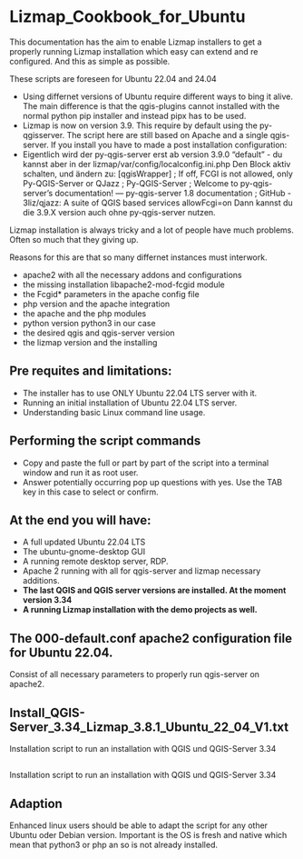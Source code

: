 # Lizmap_Cookbook_for_Ubuntu

This documentation has the aim to enable Lizmap installers to get a properly running Lizmap installation which easy can extend and re configured. And this as simple as possible.

These scripts are foreseen for Ubuntu 22.04 and 24.04
- Using differnet versions of Ubuntu require different ways to bing it alive. The main difference is that the qgis-plugins cannot installed with the normal python pip installer and instead pipx has to be used.
- Lizmap is now on version 3.9. This require by default using the py-qgisserver. The script here are still based on Apache and a single qgis-server. If you install you have to made a post installation configuration:
- Eigentlich wird der py-qgis-server erst ab version 3.9.0 “default” - du kannst aber in der lizmap/var/config/localconfig.ini.php
Den Block aktiv schalten, und ändern zu:
[qgisWrapper]
; If off, FCGI is not allowed, only Py-QGIS-Server or QJazz
; Py-QGIS-Server
; Welcome to py-qgis-server’s documentation! — py-qgis-server 1.8 documentation
; GitHub - 3liz/qjazz: A suite of QGIS based services
allowFcgi=on
Dann kannst du die 3.9.X version auch ohne py-qgis-server nutzen.

Lizmap installation is always tricky and a lot of people have much problems. Often so much that they giving up.

Reasons for this are that so many differnet instances must interwork. 
- apache2 with all the necessary addons and configurations
- the missing installation libapache2-mod-fcgid module
- the Fcgid* parameters in the apache config file
- php version and the apache integration
- the apache and the php modules
- python version python3 in our case
- the desired qgis and qgis-server version
- the lizmap version and the installing

## Pre requites and limitations:
- The installer has to use ONLY Ubuntu 22.04 LTS server with it. 
- Running an initial installation of Ubuntu 22.04 LTS server.
- Understanding basic Linux command line usage.

## Performing the script commands
- Copy and paste the full or part by part of the script into a terminal window and run it as root user.
- Answer potentially occurring pop up questions with yes. Use the TAB key in this case to select or confirm.

## At the end you will have:
- A full updated Ubuntu 22.04 LTS
- The ubuntu-gnome-desktop GUI
- A running remote desktop server, RDP.
- Apache 2 running with all for qgis-server and lizmap necessary additions.
- **The last QGIS and QGIS server versions are installed. At the moment version 3.34**
- **A running Lizmap installation with the demo projects as well.**

## The 000-default.conf apache2 configuration file for Ubuntu 22.04.
Consist of all necessary parameters to properly run qgis-server on apache2.

## Install_QGIS-Server_3.34_Lizmap_3.8.1_Ubuntu_22_04_V1.txt
Installation script to run an installation with QGIS und QGIS-Server 3.34

## 
Installation script to run an installation with QGIS und QGIS-Server 3.34


## Adaption
Enhanced linux users should be able to adapt the script for any other Ubuntu oder Debian version. Important is the OS is fresh and native which mean that python3 or php an so is not already installed.


